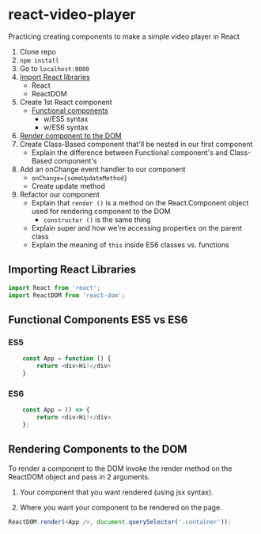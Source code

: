 # react-video-player

Practicing creating components to make a simple video player in React

1. Clone repo
2. `npm install`
4. Go to `localhost:8080`
5. [Import React libraries](#importing-react-libraries)
    * React
    * ReactDOM
6. Create 1st React component
    * [Functional components](#functional-components-es5-vs-es6)
        * w/ES5 syntax
        * w/ES6 syntax
7. [Render component to the DOM](#rendering-components-to-the-dom)
8. Create Class-Based component that'll be nested in our first component
    * Explain the difference between Functional component's and Class-Based component's
9. Add an onChange event handler to our component
    * `onChange={someUpdateMethod}`
    * Create update method
10. Refactor our component
    * Explain that `render ()` is a method on the React.Component object used for rendering component to the DOM
        * `constructor ()` is the same thing
    * Explain super and how we're accessing properties on the parent class
    * Explain the meaning of `this` inside ES6 classes vs. functions

## <a name="importing-react-libraries"></a>Importing React Libraries

```javascript
import React from 'react';
import ReactDOM from 'react-dom';
```

## <a name="functional-components-es5-vs-es6"></a>Functional Components ES5 vs ES6

### ES5
```javascript
    const App = function () {
        return <div>Hi!</div>
    }
```
### ES6
```javascript
    const App = () => {
        return <div>Hi!</div>
    };
```

## <a name="rendering-components-to-the-dom"></a>Rendering Components to the DOM

To render a component to the DOM invoke the render method on the ReactDOM object and pass in 2 arguments.

1. Your component that you want rendered (using jsx syntax).

2. Where you want your component to be rendered on the page.

```javascript
ReactDOM.render(<App />, document.querySelector('.container'));
```